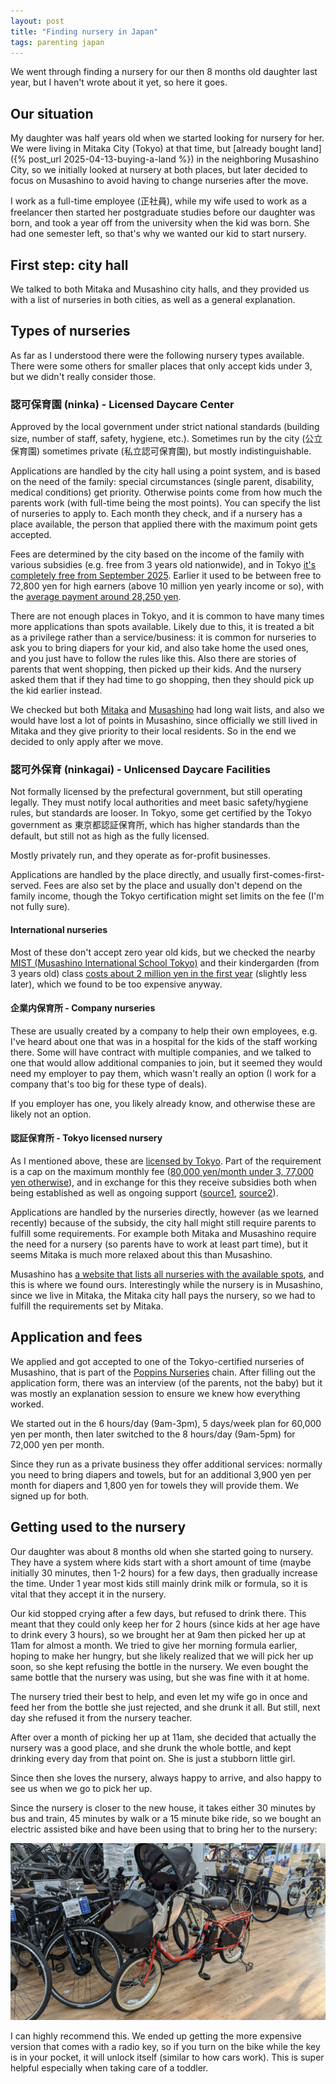 ```yaml
---
layout: post
title: "Finding nursery in Japan"
tags: parenting japan
---
```


We went through finding a nursery for our then 8 months old daughter last year, but I haven't wrote about it yet, so here it goes.

<!--break-->

## Our situation

My daughter was half years old when we started looking for nursery for her. We were living in Mitaka City (Tokyo) at that time, but [already bought land]({% post_url 2025-04-13-buying-a-land %}) in the neighboring Musashino City, so we initially looked at nursery at both places, but later decided to focus on Musashino to avoid having to change nurseries after the move.

I work as a full-time employee (正社員), while my wife used to work as a freelancer then started her postgraduate studies before our daughter was born, and took a year off from the university when the kid was born. She had one semester left, so that's why we wanted our kid to start nursery.

## First step: city hall

We talked to both Mitaka and Musashino city halls, and they provided us with a list of nurseries in both cities, as well as a general explanation.

## Types of nurseries

As far as I understood there were the following nursery types available. There were some others for smaller places that only accept kids under 3, but we didn't really consider those.

### 認可保育園 (ninka) - Licensed Daycare Center

Approved by the local government under strict national standards (building size, number of staff, safety, hygiene, etc.). Sometimes run by the city (公立保育園) sometimes private (私立認可保育園), but mostly indistinguishable.

Applications are handled by the city hall using a point system, and is based on the need of the family: special circumstances (single parent, disability, medical conditions) get priority. Otherwise points come from how much the parents work (with full-time being the most points). You can specify the list of nurseries to apply to. Each month they check, and if a nursery has a place available, the person that applied there with the maximum point gets accepted.

Fees are determined by the city based on the income of the family with various subsidies (e.g. free from 3 years old nationwide), and in Tokyo [it's completely free from September 2025](https://mainichi.jp/english/articles/20241211/p2a/00m/0na/010000c). Earlier it used to be between free to 72,800 yen for high earners (above 10 million yen yearly income or so), with the [average payment around 28,250 yen](https://www.hokatsunomikata.com/fee_infos/654).

There are not enough places in Tokyo, and it is common to have many times more applications than spots available. Likely due to this, it is treated a bit as a privilege rather than a service/business: it is common for nurseries to ask you to bring diapers for your kid, and also take home the used ones, and you just have to follow the rules like this. Also there are stories of parents that went shopping, then picked up their kids. And the nursery asked them that if they had time to go shopping, then they should pick up the kid earlier instead.

We checked but both [Mitaka](https://withbaby.jp/live/mitakakosodate/nurseryschool) and [Musashino](https://www.city.musashino.lg.jp/shussan_kodomo_kyoiku/kodomo_kosodate/hoikuen_yochien_kodomoen/ninkahoikusho_chiikihoikujigyo/ichiran/index.html) had long wait lists, and also we would have lost a lot of points in Musashino, since officially we still lived in Mitaka and they give priority to their local residents. So in the end we decided to only apply after we move.

### 認可外保育 (ninkagai) - Unlicensed Daycare Facilities

Not formally licensed by the prefectural government, but still operating legally. They must notify local authorities and meet basic safety/hygiene rules, but standards are looser. In Tokyo, some get certified by the Tokyo government as 東京都認証保育所, which has higher standards than the default, but still not as high as the fully licensed.

Mostly privately run, and they operate as for-profit businesses.

Applications are handled by the place directly, and usually first-comes-first-served. Fees are also set by the place and usually don't depend on the family income, though the Tokyo certification might set limits on the fee (I'm not fully sure).

#### International nurseries

Most of these don't accept zero year old kids, but we checked the nearby [MIST (Musashino International School Tokyo)](https://mist.school/) and their kindergarden (from 3 years old) class [costs about 2 million yen in the first year](https://mist.school/admissions/tuition-and-fees) (slightly less later), which we found to be too expensive anyway.

#### 企業内保育所 - Company nurseries

These are usually created by a company to help their own employees, e.g. I've heard about one that was in a hospital for the kids of the staff working there. Some will have contract with multiple companies, and we talked to one that would allow additional companies to join, but it seemed they would need my employer to pay them, which wasn't really an option (I work for a company that's too big for these type of deals).

If you employer has one, you likely already know, and otherwise these are likely not an option.

#### 認証保育所 - Tokyo licensed nursery

As I mentioned above, these are [licensed by Tokyo](https://www.fukushi.metro.tokyo.lg.jp/kodomo/hoiku/ninsyo). Part of the requirement is a cap on the maximum monthly fee ([80,000 yen/month under 3, 77,000 yen otherwise](https://www.fukushi.metro.tokyo.lg.jp/kodomo/hoiku/ninsyo?utm_source=chatgpt.com#:~:text=%E6%9D%B1%E4%BA%AC%E9%83%BD%E8%AA%8D%E8%A8%BC%E4%BF%9D%E8%82%B2%E6%89%80%E4%BA%8B%E6%A5%AD%E5%AE%9F%E6%96%BD%E8%A6%81%E7%B6%B14%E3%81%AB%E5%AE%9A%E3%82%81%E3%82%8B%E3%81%A8%E3%81%93%E3%82%8D%E3%81%AB%E3%82%88%E3%82%8A%E3%80%81%E5%8E%9F%E5%89%87%E3%81%A8%E3%81%97%E3%81%A6%E3%80%81%E6%9C%88220%E6%99%82%E9%96%93%E4%BB%A5%E4%B8%8B%E3%81%AE%E5%88%A9%E7%94%A8%E3%82%92%E3%81%97%E3%81%9F%E5%A0%B4%E5%90%88%E3%81%AE%E6%9C%88%E9%A1%8D%E3%81%AF%E3%80%813%E6%AD%B3%E6%9C%AA%E6%BA%80%E5%85%90%E3%81%AE%E5%A0%B4%E5%90%8880%EF%BC%8C000%E5%86%86%E3%80%813%E6%AD%B3%E4%BB%A5%E4%B8%8A%E5%85%9077%EF%BC%8C000%E5%86%86%E3%82%92%E8%B6%85%E3%81%88%E3%81%AA%E3%81%84%E6%96%99%E9%87%91%E8%A8%AD%E5%AE%9A%E3%81%A8%E3%81%99%E3%82%8B%E3%81%93%E3%81%A8%E3%81%A8%E3%81%97%E3%81%A6%E3%81%84%E3%81%BE%E3%81%99%E3%80%82)), and in exchange for this they receive subsidies both when being established as well as ongoing support ([source1](https://www.hoikunomiryoku.metro.tokyo.lg.jp/hoiku-service.html), [source2](https://www.city.mitaka.lg.jp/c_service/001/001067.html)).

Applications are handled by the nurseries directly, however (as we learned recently) because of the subsidy, the city hall might still require parents to fulfill some requirements. For example both Mitaka and Musashino require the need for a nursery (so parents have to work at least part time), but it seems Mitaka is much more relaxed about this than Musashino.

Musashino has [a website that lists all nurseries with the available spots](https://musashino.city-hc.jp/nursery/availabilities/%E8%AA%8D%E8%A8%BC%E4%BF%9D%E8%82%B2%E6%89%80), and this is where we found ours. Interestingly while the nursery is in Musashino, since we live in Mitaka, the Mitaka city hall pays the nursery, so we had to fulfill the requirements set by Mitaka.

## Application and fees

We applied and got accepted to one of the Tokyo-certified nurseries of Musashino, that is part of the [Poppins Nurseries](https://www.poppins.co.jp/educare/service/nursery-school/) chain. After filling out the application form, there was an interview (of the parents, not the baby) but it was mostly an explanation session to ensure we knew how everything worked.

We started out in the 6 hours/day (9am-3pm), 5 days/week plan for 60,000 yen per month, then later switched to the 8 hours/day (9am-5pm) for 72,000 yen per month. 

Since they run as a private business they offer additional services: normally you need to bring diapers and towels, but for an additional 3,900 yen per month for diapers and 1,800 yen for towels they will provide them. We signed up for both.

## Getting used to the nursery

Our daughter was about 8 months old when she started going to nursery. They have a system where kids start with a short amount of time (maybe initially 30 minutes, then 1-2 hours) for a few days, then gradually increase the time. Under 1 year most kids still mainly drink milk or formula, so it is vital that they accept it in the nursery.

Our kid stopped crying after a few days, but refused to drink there. This meant that they could only keep her for 2 hours (since kids at her age have to drink every 3 hours), so we brought her at 9am then picked her up at 11am for almost a month. We tried to give her morning formula earlier, hoping to make her hungry, but she likely realized that we will pick her up soon, so she kept refusing the bottle in the nursery. We even bought the same bottle that the nursery was using, but she was fine with it at home.

The nursery tried their best to help, and even let my wife go in once and feed her from the bottle she just rejected, and she drunk it all. But still, next day she refused it from the nursery teacher.

After over a month of picking her up at 11am, she decided that actually the nursery was a good place, and she drunk the whole bottle, and kept drinking every day from that point on. She is just a stubborn little girl.

Since then she loves the nursery, always happy to arrive, and also happy to see us when we go to pick her up.

Since the nursery is closer to the new house, it takes either 30 minutes by bus and train, 45 minutes by walk or a 15 minute bike ride, so we bought an electric assisted bike and have been using that to bring her to the nursery:

![Panasonic Gyutto - the bike we bought](/assets/2025-09-20-finding-nursery/gyutto.jpg)

I can highly recommend this. We ended up getting the more expensive version that comes with a radio key, so if you turn on the bike while the key is in your pocket, it will unlock itself (similar to how cars work). This is super helpful especially when taking care of a toddler.
